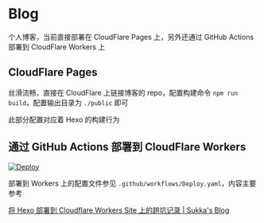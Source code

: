 # Blog

个人博客，当前直接部署在 CloudFlare Pages 上，另外还通过 GitHub Actions 部署到 CloudFlare Workers 上

## CloudFlare Pages

丝滑流畅，直接在 CloudFlare 上链接博客的 repo，配置构建命令 `npm run build`，配置输出目录为 `./public` 即可

此部分配置对应着 Hexo 的构建行为

## 通过 GitHub Actions 部署到 CloudFlare Workers

[![Deploy](https://github.com/weremexii/blog/actions/workflows/Deploy.yaml/badge.svg)](https://github.com/weremexii/blog/actions)

部署到 Workers 上的配置文件参见 `.github/workflows/Deploy.yaml`，内容主要参考

[将 Hexo 部署到 Cloudflare Workers Site 上的趟坑记录 | Sukka's Blog](https://blog.skk.moe/post/deploy-blog-to-cf-workers-site/)
